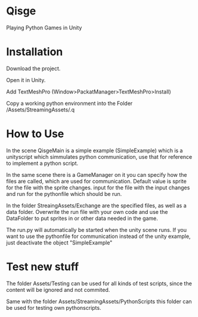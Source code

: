 # Qisge
Playing Python Games in Unity

# Installation

Download the project.

Open it in Unity.

Add TextMeshPro (Window>PackatManager>TextMeshPro>Install)

Copy a working python environment into the Folder /Assets/StreamingAssets/.q

# How to Use

In the scene QisgeMain is a simple example (SimpleExample) which is a unityscript which simmulates python communication, use that for reference to implement a python script.

In the same scene there is a GameManager on it you can specify how the files are called, which are used for communication. 
Default value is sprite for the file with the sprite changes. input for the file with the input changes and run for the pythonfile which should be run.

In the folder StreaingAssets/Exchange are the specified files, as well as a data folder. Overwrite the run file with your own code and use the DataFolder to put sprites in
or other data needed in the game.

The run.py will automatically be started when the unity scene runs. If you want to use the pythonfile for communication instead of the unity example, just deactivate the object "SimpleExample"

# Test new stuff

The folder Assets/Testing can be used for all kinds of test scripts, since the content will be ignored and not commited.

Same with the folder Assets/StreamingAssets/PythonScripts this folder can be used for testing own pythonscripts.
